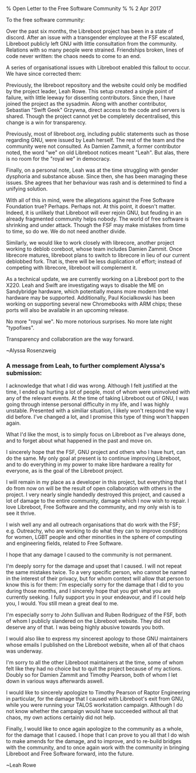 % Open Letter to the Free Software Community
%
% 2 Apr 2017

To the free software community:

Over the past six months, the Libreboot project has been in a state of discord.
After an issue with a transgender employee at the FSF escalated, Libreboot
publicly left GNU with little consultation from the community. Relations with
so many people were strained. Friendships broken, lines of code never written:
the chaos needs to come to an end.

A series of organisational issues with Libreboot enabled this fallout to occur.
We have since corrected them:

Previously, the libreboot repository and the website could only be modified by
the project leader, Leah Rowe. This setup created a single point of failure,
with little leeway for dissenting contributors. Since then, I have joined the
project as the sysadmin. Along with another contributor, Sebastian "Swift Geek"
Grzywna, direct access to the code and servers is shared. Though the project
cannot yet be completely decentralised, this change is a win for transparency.

Previously, most of libreboot.org, including public statements such as those
regarding GNU, were issued by Leah herself. The rest of the team and the
community were not consulted. As Damien Zammit, a former contributor noted, the
word "we" on old Libreboot notices meant "Leah". But alas, there is no room for
the "royal we" in democracy.

Finally, on a personal note, Leah was at the time struggling with gender
dysphoria and substance abuse. Since then, she has been managing these issues.
She agrees that her behaviour was rash and is determined to find a unifying
solution. 

With all of this in mind, were the allegations against the Free Software
Foundation true? Perhaps. Perhaps not. At this point, it doesn't matter.
Indeed, it is unlikely that Libreboot will ever rejoin GNU, but feuding in an
already fragmented community helps nobody. The world of free software is
shrinking and under attack. Though the FSF may make mistakes from time to time,
so do we. We do not need another divide.

Similarly, we would like to work closely with librecore, another project
working to deblob coreboot, whose team includes Damien Zammit. Once librecore
matures, libreboot plans to switch to librecore in lieu of our current
deblobbed fork. That is, there will be less duplication of effort; instead of
competing with librecore, libreboot will complement it.

As a technical update, we are currently working on a Libreboot port to
the X220. Leah and Swift are investigating ways to disable the ME on
Sandybridge hardware, which potentially means more modern Intel hardware may be
supported. Additionally, Paul Kocialkowski has been working on supporting
several new Chromebooks with ARM chips; these ports will also be available in
an upcoming release.

No more "royal we". No more notorious surprises. No more late night
"typofixes".

Transparency and collaboration are the way forward.

~Alyssa Rosenzweig

### A message from Leah, to further complement Alyssa's submission:

I acknowledge that what I did was wrong. Although I felt justified at the time,
I ended up hurting a lot of people, most of whom were uninvolved with any of
the relevant events. At the time of taking Libreboot out of GNU, I was going
through intense personal difficulty in my life, and I was highly unstable.
Presented with a similiar situation, I likely won't respond the way I did
before. I've changed a lot, and I promise this type of thing won't happen
again.

What I'd like the most, is to simply focus on Libreboot as I've always done,
and to forget about what happened in the past and move on.

I sincerely hope that the FSF, GNU project and others who I have hurt, can do
the same. My only goal at present is to continue improving Libreboot, and to do
everything in my power to make libre hardware a reality for everyone, as is the
goal of the Libreboot project.

I will remain in my place as a developer in this project, but everything that I
do from now on will be the result of open collaboration with others in the
project. I very nearly single handedly destroyed this project, and caused a lot
of damage to the entire community, damage which I now wish to repair. I love
Libreboot, Free Software and the community, and my only wish is to see it
thrive.

I wish well any and all outreach organisations that do work with the FSF; e.g.
Outreachy, who are working to do what they can to improve conditions for women,
LGBT people and other minorities in the sphere of computing and engineering
fields, related to Free Software.

I hope that any damage I caused to the community is not permanent.

I'm deeply sorry for the damage and upset that I caused. I will not repeat the
same mistakes twice. To a very specific person, who cannot be named in the
interest of their privacy, but for whom context will allow that person
to know this is for them: I'm especially sorry for the damage that I did to
you during those months, and I sincerely hope that you get what you are
currently seeking. I fully support you in your endeavour, and if I could help
you, I would. You still mean a great deal to me.

I'm especially sorry to John Sullivan and Ruben Rodriguez of the FSF, both of
whom I publicly slandered on the Libreboot website. They did not deserve any of
that. I was being highly abusive towards you both.

I would also like to express my sincerest apology to those GNU maintainers
whose emails I published on the Libreboot website, when all of that chaos was
underway.

I'm sorry to all the other Libreboot maintainers at the time, some of whom felt
like they had no choice but to quit the project because of my actions. Doubly
so for Damien Zammit and Timothy Pearson, both of whom I let down in various
ways afterwards aswell.

I would like to sincerely apologize to Timothy Pearson of Raptor Engineering
in particular, for the damage that I caused with Libreboot's exit from GNU,
while you were running your TALOS workstation campaign. Although I do not know
whether the campaign would have succeeded without all that chaos, my own
actions certainly did not help.

Finally, I would like to once again apologize to the community as a whole, for
the damage that I caused. I hope that I can prove to you all that I do wish to
make amends for the damage, and to improve, and to re-build bridges with the
community, and to once again work with the community in bringing Libreboot and
Free Software forward, into the future.

~Leah Rowe
